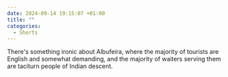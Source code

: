 ```yaml
---
date: 2024-09-14 19:15:07 +01:00
title: ""
categories:
  - Shorts
---
```

There's something ironic about Albufeira, where the majority of tourists are English and somewhat demanding, and the majority of waiters serving them are taciturn people of Indian descent.
